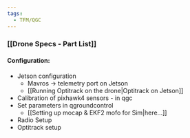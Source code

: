 ```yaml
---
tags:
  - TFM/QGC
---
```

### [[Drone Specs - Part List]]

#### Configuration:
- Jetson configuration
	- Mavros -> telemetry port on Jetson
	- [[Running Optitrack on the drone|Optitrack on Jetson]]
- Calibration of pixhawk4 sensors - in qgc
- Set parameters in qgroundcontrol
	- [[Setting up mocap & EKF2 mofo for Sim|here...]]
- Radio Setup
- Optitrack setup 

